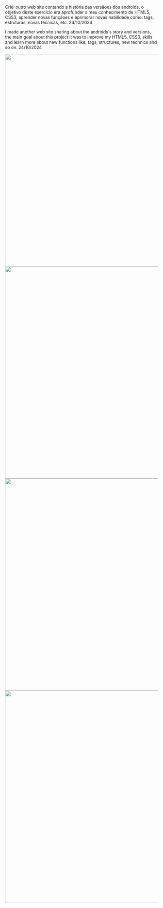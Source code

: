 <p>Criei outro web site contando a história das versãoes dos androids, o objetivo deste exercício era aprofundar o meu conhecimento de HTML5, CSS3, aprender novas funçãoes e aprimorar novas habilidade como: tags, estruturas, novas técnicas, etc. 24/10/2024</p>
<p>I made another web site sharing about the androids's story and versions, the main goal about this project it was to improve my HTML5, CSS3, skills and learn more about new functions like, tags, structures, new technics and so on. 24/10/2024</p>

<div align="center">
<img src="https://github.com/user-attachments/assets/5c757eea-242a-4304-b562-3bf79bdf84a9" width="700px" />
</div>

<div align="center">
<img src="https://github.com/user-attachments/assets/93d09530-fb86-42ce-b678-51f067c8b9d4" width="700px" />
</div>

<div align="center">
<img src="https://github.com/user-attachments/assets/23a23c72-bdff-485b-9fb1-07c7c212ee0e" width="700px" />
</div>

<div align="center">
<img src="https://github.com/user-attachments/assets/a297c972-45b9-49d7-b9a1-e924394b209e" width="700px" />
</div>

